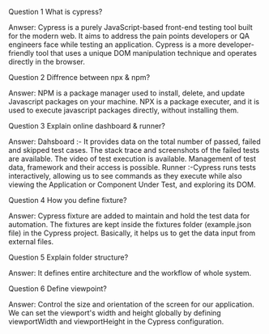 Question 1 What is cypress?

Anwser: Cypress is a purely JavaScript-based front-end testing tool built for the modern web. It aims to address the pain points developers or QA engineers 
face while testing an application. Cypress is a more developer-friendly tool that uses a unique DOM manipulation technique and operates directly in the 
browser.

Question 2 Diffrence between npx & npm?

Answer: NPM is a package manager used to install, delete, and update Javascript packages on your machine. NPX is a package executer, and it is used to execute 
javascript packages directly, without installing them.

Question 3 Explain online dashboard & runner?

Answer: Dahsboard :- It provides data on the total number of passed, failed and skipped test cases. The stack trace and screenshots of the failed tests are available. 
The video of test execution is available. Management of test data, framework and their access is possible.
Runner :-Cypress runs tests interactively, allowing us to see commands as they execute while also viewing the Application or Component Under Test, and exploring 
its DOM.

Question 4 How you define fixture?

Answer: Cypress fixture are added to maintain and hold the test data for automation. The fixtures are kept inside the fixtures folder (example.json file) in the Cypress 
project. Basically, it helps us to get the data input from external files.

Question 5 Explain folder structure?

Answer: It defines entire architecture and the workflow of whole system.

Question 6 Define viewpoint?

Answer: Control the size and orientation of the screen for our application. We can set the viewport's width and height globally by defining viewportWidth and 
viewportHeight in the Cypress configuration.
